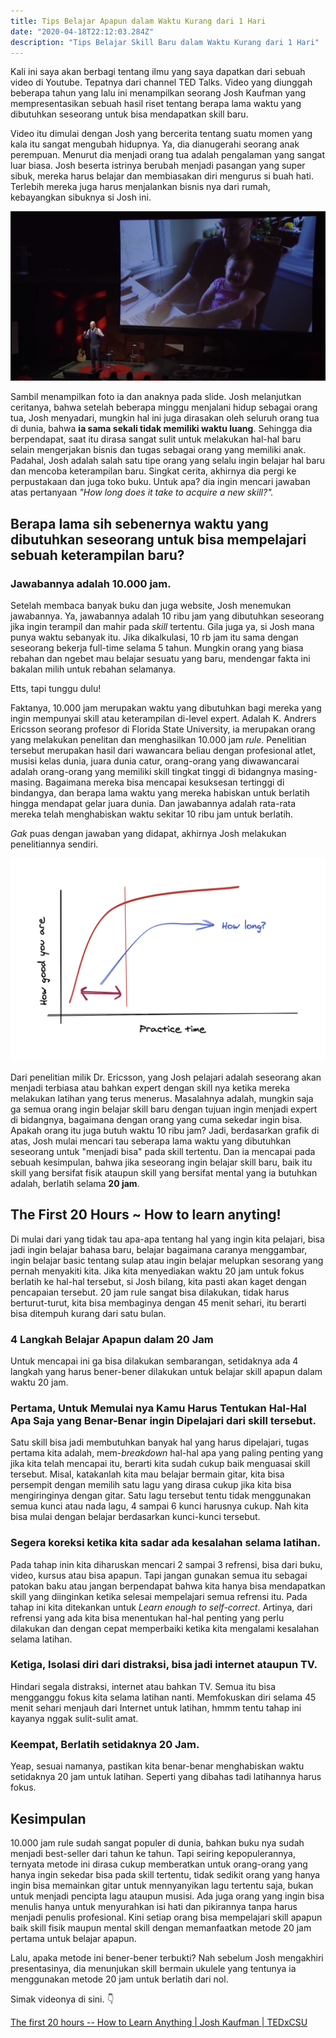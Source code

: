 ```yaml
---
title: Tips Belajar Apapun dalam Waktu Kurang dari 1 Hari
date: "2020-04-18T22:12:03.284Z"
description: "Tips Belajar Skill Baru dalam Waktu Kurang dari 1 Hari"
---
```


Kali ini saya akan berbagi tentang ilmu yang saya dapatkan dari sebuah video di Youtube. Tepatnya dari channel TED Talks. Video yang diunggah beberapa tahun yang lalu ini menampilkan seorang Josh Kaufman yang mempresentasikan sebuah hasil riset tentang berapa lama waktu yang dibutuhkan seseorang untuk bisa mendapatkan skill baru.

Video itu dimulai dengan Josh yang bercerita tentang suatu momen yang kala itu sangat mengubah hidupnya. Ya, dia dianugerahi seorang anak perempuan. Menurut dia menjadi orang tua adalah pengalaman yang sangat luar biasa. Josh beserta istrinya berubah menjadi pasangan yang super sibuk, mereka harus belajar dan membiasakan diri mengurus si buah hati. Terlebih mereka juga harus menjalankan bisnis nya dari rumah, kebayangkan sibuknya si Josh ini.

![Josh dan Anaknya pada Slide](./assets/josh-dan-anaknya-pada-slide.png)

Sambil menampilkan foto ia dan anaknya pada slide. Josh melanjutkan ceritanya, bahwa setelah beberapa minggu menjalani hidup sebagai orang tua, Josh menyadari, mungkin hal ini juga dirasakan oleh seluruh orang tua di dunia, bahwa **ia sama sekali tidak memiliki waktu luang**. Sehingga dia berpendapat, saat itu dirasa sangat sulit untuk melakukan hal-hal baru selain mengerjakan bisnis dan tugas sebagai orang yang memiliki anak. Padahal, Josh adalah salah satu tipe orang yang selalu ingin belajar hal baru dan mencoba keterampilan baru. Singkat cerita, akhirnya dia pergi ke perpustakaan dan juga toko buku. Untuk apa? dia ingin mencari jawaban atas pertanyaan _"How long does it take to acquire a new skill?"._

## Berapa lama sih sebenernya waktu yang dibutuhkan seseorang untuk bisa mempelajari sebuah keterampilan baru?

### Jawabannya adalah 10.000 jam.

Setelah membaca banyak buku dan juga website, Josh menemukan jawabannya. Ya, jawabannya adalah 10 ribu jam yang dibutuhkan seseorang jika ingin terampil dan mahir pada _skill_ tertentu. Gila juga ya, si Josh mana punya waktu sebanyak itu. Jika dikalkulasi, 10 rb jam itu sama dengan seseorang bekerja full-time selama 5 tahun. Mungkin orang yang biasa rebahan dan ngebet mau belajar sesuatu yang baru, mendengar fakta ini bakalan milih untuk rebahan selamanya.

Etts, tapi tunggu dulu!

Faktanya, 10.000 jam merupakan waktu yang dibutuhkan bagi mereka yang ingin mempunyai skill atau keterampilan di-level expert. Adalah K. Andrers Ericsson seorang profesor di Florida State University, ia merupakan orang yang melakukan penelitan dan menghasilkan 10.000 jam _rule_. Penelitian tersebut merupakan hasil dari wawancara beliau dengan profesional atlet, musisi kelas dunia, juara dunia catur, orang-orang yang diwawancarai adalah orang-orang yang memiliki skill tingkat tinggi di bidangnya masing-masing. Bagaimana mereka bisa mencapai kesuksesan tertinggi di bindangya, dan berapa lama waktu yang mereka habiskan untuk berlatih hingga mendapat gelar juara dunia. Dan jawabannya adalah rata-rata mereka telah menghabiskan waktu sekitar 10 ribu jam untuk berlatih.

_Gak_ puas dengan jawaban yang didapat, akhirnya Josh melakukan penelitiannya sendiri.

![Prcatice time graph](./assets/pratice-time-graph.png)

Dari penelitian milik Dr. Ericsson, yang Josh pelajari adalah seseorang akan menjadi terbiasa atau bahkan expert dengan skill nya ketika mereka melakukan latihan yang terus menerus. Masalahnya adalah, mungkin saja ga semua orang ingin belajar skill baru dengan tujuan ingin menjadi expert di bidangnya, bagaimana dengan orang yang cuma sekedar ingin bisa. Apakah orang itu juga butuh waktu 10 ribu jam?
Jadi, berdasarkan grafik di atas, Josh mulai mencari tau seberapa lama waktu yang dibutuhkan seseorang untuk "menjadi bisa" pada skill tertentu. Dan ia mencapai pada sebuah kesimpulan, bahwa jika seseorang ingin belajar skill baru, baik itu skill yang bersifat fisik ataupun skill yang bersifat mental yang ia butuhkan adalah, berlatih selama **20 jam**.

## The First 20 Hours ~ How to learn anyting!

Di mulai dari yang tidak tau apa-apa tentang hal yang ingin kita pelajari, bisa jadi ingin belajar bahasa baru, belajar bagaimana caranya menggambar, ingin belajar basic tentang sulap atau ingin belajar melupkan sesorang yang pernah menyakiti kita. Jika kita menyediakan waktu 20 jam untuk fokus berlatih ke hal-hal tersebut, si Josh bilang, kita pasti akan kaget dengan pencapaian tersebut. 20 jam rule sangat bisa dilakukan, tidak harus berturut-turut, kita bisa membaginya dengan 45 menit sehari, itu berarti bisa ditempuh kurang dari satu bulan.

### 4 Langkah Belajar Apapun dalam 20 Jam

Untuk mencapai ini ga bisa dilakukan sembarangan, setidaknya ada 4 langkah yang harus bener-bener dilakukan untuk belajar skill apapun dalam waktu 20 jam.

### Pertama, Untuk Memulai nya Kamu Harus Tentukan Hal-Hal Apa Saja yang Benar-Benar ingin Dipelajari dari skill tersebut.

Satu skill bisa jadi membutuhkan banyak hal yang harus dipelajari, tugas pertama kita adalah, mem-_breakdown_ hal-hal apa yang paling penting yang jika kita telah mencapai itu, berarti kita sudah cukup baik menguasai skill tersebut. Misal, katakanlah kita mau belajar bermain gitar, kita bisa persempit dengan memilih satu lagu yang dirasa cukup jika kita bisa mengiringinya dengan gitar. Satu lagu tersebut tentu tidak menggunakan semua kunci atau nada lagu, 4 sampai 6 kunci harusnya cukup. Nah kita bisa mulai dengan belajar berdasarkan kunci-kunci tersebut.

### Segera koreksi ketika kita sadar ada kesalahan selama latihan.

Pada tahap inin kita diharuskan mencari 2 sampai 3 refrensi, bisa dari buku, video, kursus atau bisa apapun. Tapi jangan gunakan semua itu sebagai patokan baku atau jangan berpendapat bahwa kita hanya bisa mendapatkan skill yang diinginkan ketika selesai mempelajari semua refrensi itu. Pada tahap ini kita ditekankan untuk _Learn enough to self-correct_. Artinya, dari refrensi yang ada kita bisa menentukan hal-hal penting yang perlu dilakukan dan dengan cepat memperbaiki ketika kita mengalami kesalahan selama latihan.

### Ketiga, Isolasi diri dari distraksi, bisa jadi internet ataupun TV.

Hindari segala distraksi, internet atau bahkan TV. Semua itu bisa mengganggu fokus kita selama latihan nanti. Memfokuskan diri selama 45 menit sehari menjauh dari Internet untuk latihan, hmmm tentu tahap ini kayanya nggak sulit-sulit amat.

### Keempat, Berlatih setidaknya 20 Jam.

Yeap, sesuai namanya, pastikan kita benar-benar menghabiskan waktu setidaknya 20 jam untuk latihan. Seperti yang dibahas tadi latihannya harus fokus.

## Kesimpulan

10.000 jam rule sudah sangat populer di dunia, bahkan buku nya sudah menjadi best-seller dari tahun ke tahun. Tapi seiring kepopulerannya, ternyata metode ini dirasa cukup memberatkan untuk orang-orang yang hanya ingin sekedar bisa pada skill tertentu, tidak sedikit orang yang hanya ingin bisa memainkan gitar untuk mennyanyikan lagu tertentu saja, bukan untuk menjadi pencipta lagu ataupun musisi. Ada juga orang yang ingin bisa menulis hanya untuk menyurahkan isi hati dan pikirannya tanpa harus menjadi penulis profesional. Kini setiap orang bisa mempelajari skill apapun baik skill fisik maupun mental skill dengan memanfaatkan metode 20 jam pertama untuk belajar apapun.

Lalu, apaka metode ini bener-bener terbukti? Nah sebelum Josh mengakhiri presentasinya, dia menunjukan skill bermain ukulele yang tentunya ia menggunakan metode 20 jam untuk berlatih dari nol.

Simak videonya di sini. 👇

[The first 20 hours -- How to Learn Anything | Josh Kaufman | TEDxCSU](https://youtu.be/5MgBikgcWnY?t=735)
